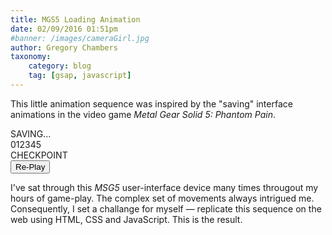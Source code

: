 ```yaml
---
title: MGS5 Loading Animation
date: 02/09/2016 01:51pm
#banner: /images/cameraGirl.jpg
author: Gregory Chambers
taxonomy:
    category: blog
    tag: [gsap, javascript]
---
```


This little animation sequence was inspired by the "saving" interface animations in the video game _Metal Gear Solid 5: Phantom Pain_.

<div class="main">

  <div class="matrix-wrap">
    <div class="matrix-sqr sqr01"></div>
    <div class="matrix-sqr sqr02"></div>
    <div class="matrix-sqr sqr03"></div>
    <div class="matrix-sqr sqr04"></div>
  </div>
  <div class="circ-wrap">
    <div class="txt-loading">SAVING...</div>
    <div class="circ-arcs" id="el-a"></div>
    <div class="circ-gradient" id="el-g"></div>
    <div class="txt-numbers" id="numberDisplay">012345</div>
    <div class="txt-chckpnt">CHECKPOINT</div>
  </div>

</div>

<div class="btn-wrap">
  <button type="button" name="replay" id="replay">Re-Play</button>
</div>

I've sat through this <i>MSG5</i> user-interface device many times througout my hours of game-play. The complex set of movements always intrigued me. Consequently, I set a challange for myself &mdash; replicate this sequence on the web using HTML, CSS and JavaScript.
This is the result.
